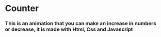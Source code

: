 # Counter
### This is an animation that you can make an increase in numbers or decrease, it is made with Html, Css and Javascript
